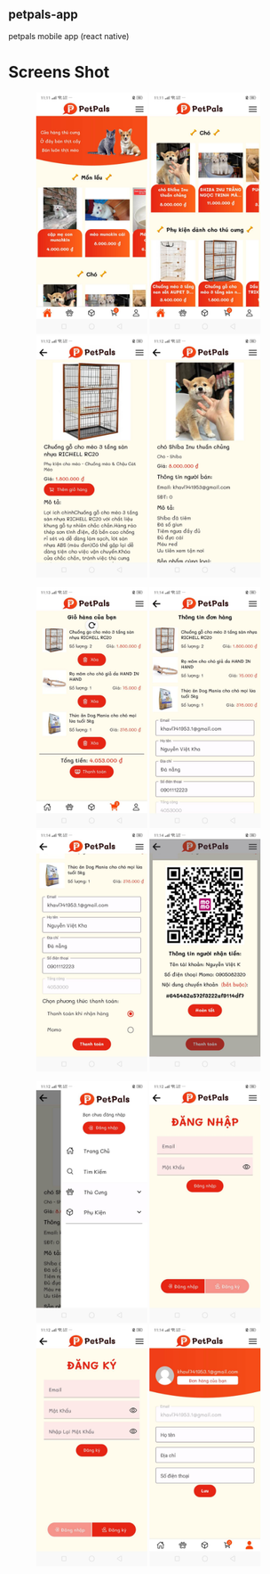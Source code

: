 ## petpals-app

petpals mobile app (react native)

# Screens Shot

<p align="center">
  <img src="https://github.com/khasama/petpals-app/blob/main/screenshot/1.jpg?raw=true" width="200">
  <img src="https://github.com/khasama/petpals-app/blob/main/screenshot/2.jpg?raw=true" width="200">
  <img src="https://github.com/khasama/petpals-app/blob/main/screenshot/3.jpg?raw=true" width="200">
  <img src="https://github.com/khasama/petpals-app/blob/main/screenshot/4.jpg?raw=true" width="200">
</p>
<p align="center">
  <img src="https://github.com/khasama/petpals-app/blob/main/screenshot/8.jpg?raw=true" width="200">
  <img src="https://github.com/khasama/petpals-app/blob/main/screenshot/9.jpg?raw=true" width="200">
  <img src="https://github.com/khasama/petpals-app/blob/main/screenshot/11.jpg?raw=true" width="200">
  <img src="https://github.com/khasama/petpals-app/blob/main/screenshot/10.jpg?raw=true" width="200">
</p>
<p align="center">
  <img src="https://github.com/khasama/petpals-app/blob/main/screenshot/5.jpg?raw=true" width="200">
  <img src="https://github.com/khasama/petpals-app/blob/main/screenshot/6.jpg?raw=true" width="200">
  <img src="https://github.com/khasama/petpals-app/blob/main/screenshot/7.jpg?raw=true" width="200">
  <img src="https://github.com/khasama/petpals-app/blob/main/screenshot/12.jpg?raw=true" width="200">
</p>
